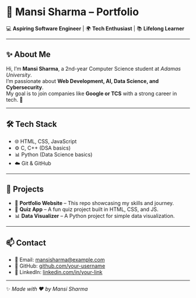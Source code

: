 # 🚀 Mansi Sharma – Portfolio  

💻 **Aspiring Software Engineer** | 🌍 **Tech Enthusiast** | 📚 **Lifelong Learner**

---

## ✨ About Me  
Hi, I’m **Mansi Sharma**, a 2nd-year Computer Science student at *Adamas University*.  
I’m passionate about **Web Development, AI, Data Science, and Cybersecurity**.  
My goal is to join companies like **Google or TCS** with a strong career in tech. 🌟  

---

## 🛠 Tech Stack  
- 🌐 HTML, CSS, JavaScript  
- ⚙️ C, C++ (DSA basics)  
- 📊 Python (Data Science basics)  
- ☁️ Git & GitHub  

---

## 📂 Projects  
- 🌟 **Portfolio Website** – This repo showcasing my skills and journey.  
- 📝 **Quiz App** – A fun quiz project built in HTML, CSS, and JS.  
- 📊 **Data Visualizer** – A Python project for simple data visualization.  

---

## 📫 Contact  
- 💌 Email: [mansisharma@example.com](mailto:mansisharma@example.com)  
- 🔗 GitHub: [github.com/your-username](https://github.com/your-username)  
- 💼 LinkedIn: [linkedin.com/in/your-link](https://linkedin.com/in/your-link)  

---

✨ *Made with ❤️ by Mansi Sharma*  
